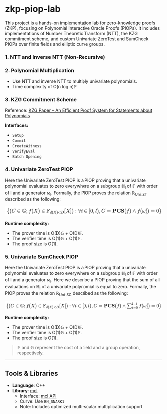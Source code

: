 # zkp-piop-lab

This project is a hands-on implementation lab for zero-knowledge proofs (ZKP), focusing on Polynomial Interactive Oracle Proofs (PIOPs). It includes implementations of Number Theoretic Transform (NTT), the KZG commitment scheme, and custom Univariate ZeroTest and SumCheck PIOPs over finite fields and elliptic curve groups.

### 1. NTT and Inverse NTT (Non-Recursive)

### 2. Polynomial Multiplication

- Use NTT and inverse NTT to multiply univariate polynomials.
- Time complexity of O(n log n)𝔽

### 3. KZG Commitment Scheme

Reference: [KZG Paper – An Efficient Proof System for Statements about Polynomials](https://www.iacr.org/archive/asiacrypt2010/6477178/6477178.pdf)

**Interfaces:**

- `Setup`
- `Commit`
- `CreateWitness`
- `VerifyEval`
- `Batch Opening`

### 4. Univariate ZeroTest PIOP

Here the Univariate ZeroTest PIOP is a PIOP proving that a univariate polynomial evaluates to zero everywhere on a subgroup ℍ<sub>l</sub> of 𝔽 with order of l and a generator ω<sub>l</sub>. Formally, the PIOP proves the relation ℝ<sub>Uni_ZT</sub> described as the following:

![Univariate ZeroTest PIOP](images/ZeroTest-PIOP.png)

**Runtime complexity:**

- The prover time is O(D)𝔾 + O(D)𝔽.
- The verifier time is O(1)𝔾 + O(1)𝔽.
- The proof size is O(1).

### 5. Univariate SumCheck PIOP

Here the Univariate ZeroTest PIOP is a PIOP proving that a univariate polynomial evaluates to zero everywhere on a subgroup ℍ<sub>l</sub> of 𝔽 with order of l and a generator ω<sub>l</sub>. Here we describe a PIOP proving that the sum of all evaluations on ℍ<sub>l</sub> of a univariate polynomial is equal to zero. Formally, the PIOP proves the relation ℝ<sub>Uni-SC</sub> described as the following:

![Univariate SumCheck PIOP](images/SumCheck-PIOP.png)

**Runtime complexity:**

- The prover time is O(D)𝔾 + O(D)𝔽.
- The verifier time is O(1)𝔾 + O(1)𝔽.
- The proof size is O(1).

> 𝔽 and 𝔾 represent the cost of a field and a group operation, respectively.

---

## Tools & Libraries

- **Language**: C++
- **Library**: [mcl](https://github.com/herumi/mcl)
  - Interface: [mcl API](https://github.com/herumi/mcl/blob/master/api.md)
  - Curve: Use `BN_SNARK1`
  - Note: Includes optimized multi-scalar multiplication support
